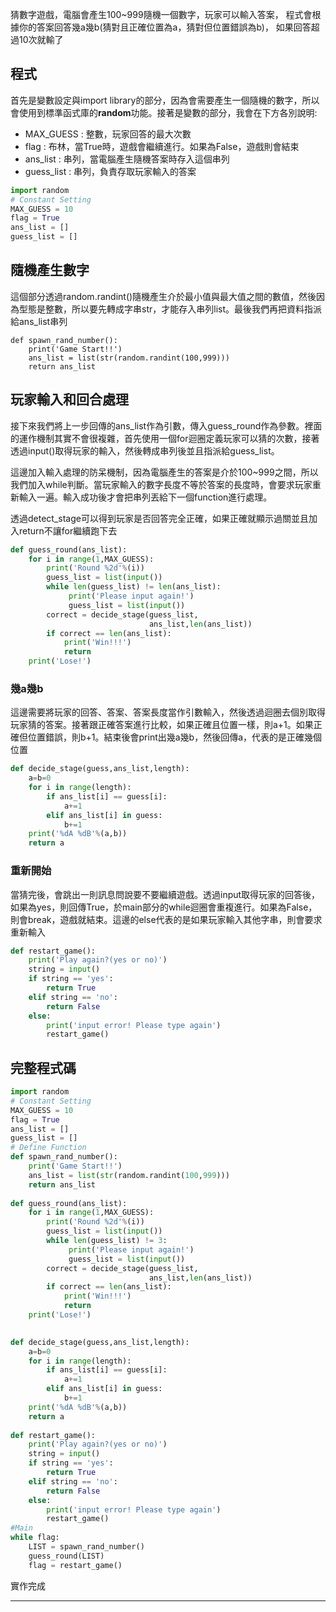 猜數字遊戲，電腦會產生100~999隨機一個數字，玩家可以輸入答案，
程式會根據你的答案回答幾a幾b(猜對且正確位置為a，猜對但位置錯誤為b)，
如果回答超過10次就輸了

## 程式
首先是變數設定與import library的部分，因為會需要產生一個隨機的數字，所以會使用到標準函式庫的**random**功能。接著是變數的部分，我會在下方各別說明:

- MAX_GUESS : 整數，玩家回答的最大次數
- flag : 布林，當True時，遊戲會繼續進行。如果為False，遊戲則會結束
- ans_list : 串列，當電腦產生隨機答案時存入這個串列
- guess_list : 串列，負責存取玩家輸入的答案
```python
import random
# Constant Setting
MAX_GUESS = 10
flag = True
ans_list = []
guess_list = []
```

## 隨機產生數字
這個部分透過random.randint()隨機產生介於最小值與最大值之間的數值，然後因為型態是整數，所以要先轉成字串str，才能存入串列list。最後我們再把資料指派給ans_list串列
```python=
def spawn_rand_number():
    print('Game Start!!')
    ans_list = list(str(random.randint(100,999)))
    return ans_list
```
## 玩家輸入和回合處理
接下來我們將上一步回傳的ans_list作為引數，傳入guess_round作為參數。裡面的運作機制其實不會很複雜，首先使用一個for迴圈定義玩家可以猜的次數，接著透過input()取得玩家的輸入，然後轉成串列後並且指派給guess_list。

這邊加入輸入處理的防呆機制，因為電腦產生的答案是介於100~999之間，所以我們加入while判斷。當玩家輸入的數字長度不等於答案的長度時，會要求玩家重新輸入一遍。輸入成功後才會把串列丟給下一個function進行處理。

透過detect_stage可以得到玩家是否回答完全正確，如果正確就顯示過關並且加入return不讓for繼續跑下去
```python
def guess_round(ans_list):
    for i in range(1,MAX_GUESS):      
        print('Round %2d'%(i))      
        guess_list = list(input())
        while len(guess_list) != len(ans_list):
             print('Please input again!')
             guess_list = list(input())
        correct = decide_stage(guess_list,
                               ans_list,len(ans_list))
        if correct == len(ans_list):
            print('Win!!!')
            return
    print('Lose!')
```

### 幾a幾b
這邊需要將玩家的回答、答案、答案長度當作引數輸入，然後透過迴圈去個別取得玩家猜的答案。接著跟正確答案進行比較，如果正確且位置一樣，則a+1。如果正確但位置錯誤，則b+1。結束後會print出幾a幾b，然後回傳a，代表的是正確幾個位置
```python
def decide_stage(guess,ans_list,length):
    a=b=0
    for i in range(length):
        if ans_list[i] == guess[i]:
            a+=1           
        elif ans_list[i] in guess:
            b+=1
    print('%dA %dB'%(a,b))
    return a
```

### 重新開始
當猜完後，會跳出一則訊息問說要不要繼續遊戲。透過input取得玩家的回答後，如果為yes，則回傳True，於main部分的while迴圈會重複進行。如果為False，則會break，遊戲就結束。這邊的else代表的是如果玩家輸入其他字串，則會要求重新輸入
```python
def restart_game():
    print('Play again?(yes or no)')    
    string = input()
    if string == 'yes':
        return True
    elif string == 'no':
        return False
    else:
        print('input error! Please type again')
        restart_game()
```
## 完整程式碼
```python
import random
# Constant Setting
MAX_GUESS = 10
flag = True
ans_list = []
guess_list = []
# Define Function
def spawn_rand_number():
    print('Game Start!!')
    ans_list = list(str(random.randint(100,999)))
    return ans_list
     
def guess_round(ans_list):
    for i in range(1,MAX_GUESS):      
        print('Round %2d'%(i))      
        guess_list = list(input())
        while len(guess_list) != 3:
             print('Please input again!')
             guess_list = list(input())
        correct = decide_stage(guess_list,
                               ans_list,len(ans_list))
        if correct == len(ans_list):
            print('Win!!!')
            return
    print('Lose!')
            

def decide_stage(guess,ans_list,length):
    a=b=0
    for i in range(length):
        if ans_list[i] == guess[i]:
            a+=1           
        elif ans_list[i] in guess:
            b+=1
    print('%dA %dB'%(a,b))
    return a
    
def restart_game():
    print('Play again?(yes or no)')    
    string = input()
    if string == 'yes':
        return True
    elif string == 'no':
        return False
    else:
        print('input error! Please type again')
        restart_game()
#Main
while flag:
    LIST = spawn_rand_number()
    guess_round(LIST)
    flag = restart_game()


```

實作完成

---
